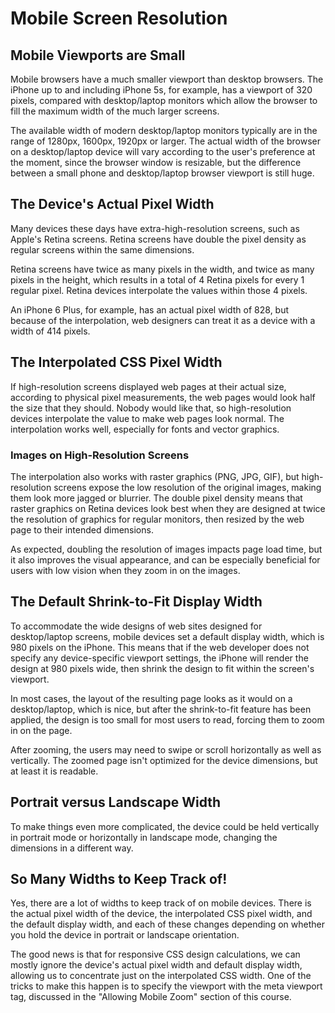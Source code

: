 # Mobile Screen Resolution

## Mobile Viewports are Small

Mobile browsers have a much smaller viewport than desktop browsers. The iPhone up to and including iPhone 5s, for example, has a viewport of 320 pixels, compared with desktop/laptop monitors which allow the browser to fill the maximum width of the much larger screens. 

The available width of modern desktop/laptop monitors typically are in the range of 1280px, 1600px, 1920px or larger. The actual width of the browser on a desktop/laptop device will vary according to the user's preference at the moment, since the browser window is resizable, but the difference between a small phone and desktop/laptop browser viewport is still huge.

## The Device's Actual Pixel Width

Many devices these days have extra-high-resolution screens, such as Apple's Retina screens. Retina screens have double the pixel density as regular screens within the same dimensions. 

Retina screens have twice as many pixels in the width, and twice as many pixels in the height, which results in a total of 4 Retina pixels for every 1 regular pixel. Retina devices interpolate the values within those 4 pixels.

An iPhone 6 Plus, for example, has an actual pixel width of 828, but because of the interpolation, web designers can treat it as a device with a width of 414 pixels.

## The Interpolated CSS Pixel Width

If high-resolution screens displayed web pages at their actual size, according to physical pixel measurements, the web pages would look half the size that they should. Nobody would like that, so high-resolution devices interpolate the value to make web pages look normal. The interpolation works well, especially for fonts and vector graphics.

### Images on High-Resolution Screens

The interpolation also works with raster graphics (PNG, JPG, GIF), but high-resolution screens expose the low resolution of the original images, making them look more jagged or blurrier. The double pixel density means that raster graphics on Retina devices look best when they are designed at twice the resolution of graphics for regular monitors, then resized by the web page to their intended dimensions.

As expected, doubling the resolution of images impacts page load time, but it also improves the visual appearance, and can be especially beneficial for users with low vision when they zoom in on the images.

## The Default Shrink-to-Fit Display Width

To accommodate the wide designs of web sites designed for desktop/laptop screens, mobile devices set a default display width, which is 980 pixels on the iPhone. This means that if the web developer does not specify any device-specific viewport settings, the iPhone will render the design at 980 pixels wide, then shrink the design to fit within the screen's viewport.

In most cases, the layout of the resulting page looks as it would on a desktop/laptop, which is nice, but after the shrink-to-fit feature has been applied, the design is too small for most users to read, forcing them to zoom in on the page. 

After zooming, the users may need to swipe or scroll horizontally as well as vertically. The zoomed page isn't optimized for the device dimensions, but at least it is readable.

## Portrait versus Landscape Width

To make things even more complicated, the device could be held vertically in portrait mode or horizontally in landscape mode, changing the dimensions in a different way.

## So Many Widths to Keep Track of!

Yes, there are a lot of widths to keep track of on mobile devices. There is the actual pixel width of the device, the interpolated CSS pixel width, and the default display width, and each of these changes depending on whether you hold the device in portrait or landscape orientation.

The good news is that for responsive CSS design calculations, we can mostly ignore the device's actual pixel width and default display width, allowing us to concentrate just on the interpolated CSS width. One of the tricks to make this happen is to specify the viewport with the meta viewport tag, discussed in the "Allowing Mobile Zoom" section of this course.